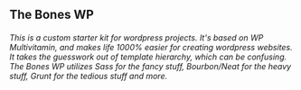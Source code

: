 <h2>The Bones WP</h2>

<h6>This is a custom starter kit for wordpress projects. It's based on WP Multivitamin, and makes life 1000% easier for creating wordpress websites. It takes the guesswork out of template hierarchy, which can be confusing. The Bones WP utilizes Sass for the fancy stuff, Bourbon/Neat for the heavy stuff, Grunt for the tedious stuff and more.</h6>
